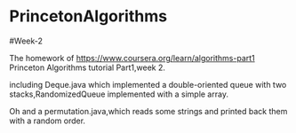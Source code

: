 # PrincetonAlgorithms

#Week-2

The homework of https://www.coursera.org/learn/algorithms-part1 Princeton Algorithms tutorial Part1,week 2.

including Deque.java which implemented a double-oriented queue with two stacks,RandomizedQueue implemented with a simple array.

Oh and a permutation.java,which reads some strings and printed back them with a random order.
